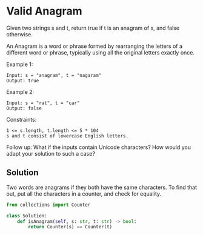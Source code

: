 # Valid Anagram

Given two strings s and t, return true if t is an anagram of s, and false otherwise.

An Anagram is a word or phrase formed by rearranging the letters of a different word or phrase, typically using all the original letters exactly once.

Example 1:

```
Input: s = "anagram", t = "nagaram"
Output: true
```

Example 2:

```
Input: s = "rat", t = "car"
Output: false
```

Constraints:

```
1 <= s.length, t.length <= 5 * 104
s and t consist of lowercase English letters.
```

Follow up: What if the inputs contain Unicode characters? How would you adapt your solution to such a case?

## Solution

Two words are anagrams if they both have the same characters. To find
that out, put all the characters in a counter, and check for equality.

```py
from collections import Counter

class Solution:
    def isAnagram(self, s: str, t: str) -> bool:
        return Counter(s) == Counter(t)
```
